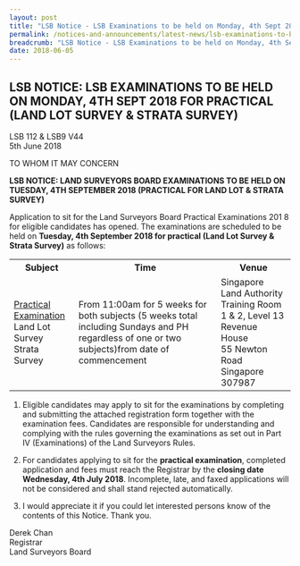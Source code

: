```yaml
---
layout: post
title: "LSB Notice - LSB Examinations to be held on Monday, 4th Sept 2018 for practical (Land Lot Survey & Strata Survey)"
permalink: /notices-and-announcements/latest-news/lsb-examinations-to-be-held-on-monday-4th-sept-2018-for-practical-land-lot-survey-and-strata-survey/
breadcrumb: "LSB Notice - LSB Examinations to be held on Monday, 4th Sept 2018 for practical (Land Lot Survey & Strata Survey)"
date: 2018-06-05
---
```


LSB NOTICE: LSB EXAMINATIONS TO BE HELD ON MONDAY, 4TH SEPT 2018 FOR PRACTICAL (LAND LOT SURVEY & STRATA SURVEY)
---


LSB 112 & LSB9 V44<br>
5th June 2018

TO WHOM IT MAY CONCERN

**LSB NOTICE: LAND SURVEYORS BOARD EXAMINATIONS TO BE HELD ON TUESDAY, 4TH SEPTEMBER 2018 (PRACTICAL FOR LAND LOT & STRATA SURVEY)**

Application to sit for the Land Surveyors Board Practical Examinations 201 8 for eligible candidates has opened. The examinations are scheduled to be held on **Tuesday, 4th September 2018 for practical (Land Lot Survey & Strata Survey)** as follows:

<table>
  <tr>
    <th>Subject</th>
    <th>Time</th>
    <th>Venue</th>
  </tr>
  <tr>
    <td><u>Practical Examination</u><br>
      Land Lot Survey<br>
      Strata Survey</td>
    <td>From 11:00am for 5 weeks for both subjects (5 weeks total including Sundays and PH regardless of one or two subjects)from date of commencement</td>
    <td>Singapore Land Authority Training Room 1 & 2, Level 13<br>
      Revenue House<br>
      55 Newton Road<br>
      Singapore 307987</td>
  </tr>
</table>
 
1. Eligible candidates may apply to sit for the examinations by completing and submitting the attached registration form together with the examination fees. Candidates are responsible for understanding and complying with the rules governing the examinations as set out in Part IV (Examinations) of the Land Surveyors Rules.

3. For candidates applying to sit for the **practical examination**, completed application and fees must reach the Registrar by the **closing date Wednesday, 4th July 2018**. Incomplete, late, and faxed applications will not be considered and shall stand rejected automatically.

4. I would appreciate it if you could let interested persons know of the contents of this Notice. Thank you.

Derek Chan<br>
Registrar<br>
Land Surveyors Board
